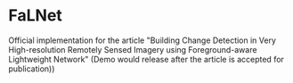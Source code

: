 # FaLNet
Official implementation for the article "Building Change Detection in Very High-resolution Remotely Sensed Imagery using Foreground-aware Lightweight Network" (Demo would release after the article is accepted for publication))
